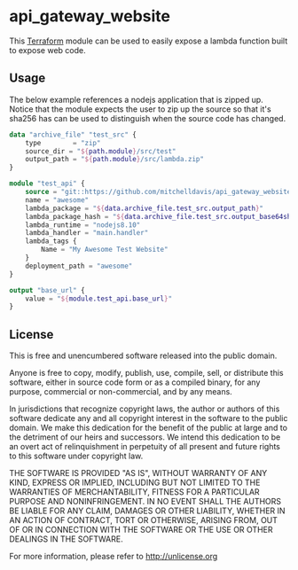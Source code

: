 api_gateway_website
===================

This [Terraform](https://www.terraform.io/) module can be used to easily expose a lambda function built to expose web code.

Usage
-----

The below example references a nodejs application that is zipped up.  Notice that the module expects the user to zip up the source so that it's sha256 has can be used to distinguish when the source code has changed.

```terraform
data "archive_file" "test_src" {
	type        = "zip"
	source_dir = "${path.module}/src/test"
	output_path = "${path.module}/src/lambda.zip"
}

module "test_api" {
	source = "git::https://github.com/mitchelldavis/api_gateway_website.git"
	name = "awesome"
	lambda_package = "${data.archive_file.test_src.output_path}"
	lambda_package_hash = "${data.archive_file.test_src.output_base64sha256}"
	lambda_runtime = "nodejs8.10"
	lambda_handler = "main.handler"
	lambda_tags {
		Name = "My Awesome Test Website"
	}
	deployment_path = "awesome"
}

output "base_url" {
	value = "${module.test_api.base_url}"
}
```

License
-------
This is free and unencumbered software released into the public domain.

Anyone is free to copy, modify, publish, use, compile, sell, or
distribute this software, either in source code form or as a compiled
binary, for any purpose, commercial or non-commercial, and by any
means.

In jurisdictions that recognize copyright laws, the author or authors
of this software dedicate any and all copyright interest in the
software to the public domain. We make this dedication for the benefit
of the public at large and to the detriment of our heirs and
successors. We intend this dedication to be an overt act of
relinquishment in perpetuity of all present and future rights to this
software under copyright law.

THE SOFTWARE IS PROVIDED "AS IS", WITHOUT WARRANTY OF ANY KIND,
EXPRESS OR IMPLIED, INCLUDING BUT NOT LIMITED TO THE WARRANTIES OF
MERCHANTABILITY, FITNESS FOR A PARTICULAR PURPOSE AND NONINFRINGEMENT.
IN NO EVENT SHALL THE AUTHORS BE LIABLE FOR ANY CLAIM, DAMAGES OR
OTHER LIABILITY, WHETHER IN AN ACTION OF CONTRACT, TORT OR OTHERWISE,
ARISING FROM, OUT OF OR IN CONNECTION WITH THE SOFTWARE OR THE USE OR
OTHER DEALINGS IN THE SOFTWARE.

For more information, please refer to <http://unlicense.org>
